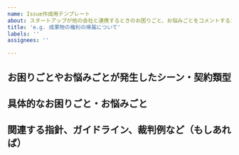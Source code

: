 ```yaml
---
name: Issue作成用テンプレート
about: スタートアップが他の会社と連携するときのお困りごと、お悩みごとをコメントするためテンプレートです
title: 'e.g. 成果物の権利の帰属について'
labels: ''
assignees: ''

---
```


## お困りごとやお悩みごとが発生したシーン・契約類型

<!--
e.g. 共同研究契約締結時
-->

## 具体的なお困りごと・お悩みごと

<!--
記載いただいた内容は、GitHub上で公開されますので、機密情報等を公開しないようお気をつけください！
e.g. 共同研究契約の締結シーンにおいて、成果物の権利が一方的に連携事業者側に帰属する内容になっていた。

-->

## 関連する指針、ガイドライン、裁判例など（もしあれば）
<!--
お困りごと・お悩みごとに関連する指針、ガイドライン、裁判例などご存知でしたら、記載をお願いいたします。
e.g. (令和3年3月29日)「スタートアップとの事業連携に関する指針」
https://www.jftc.go.jp/houdou/pressrelease/2021/mar/210329.html
-->

